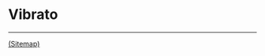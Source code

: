# Vibrato

---

[(Sitemap)](https://github.com/way-of-the-sunvox/Way-of-the-SunVox/blob/master/Sitemap.md)
